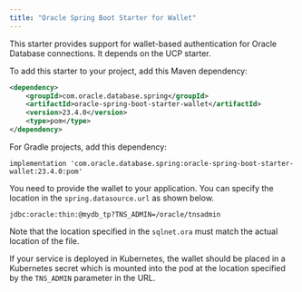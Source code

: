 ```yaml
---
title: "Oracle Spring Boot Starter for Wallet"
---
```


This starter provides support for wallet-based authentication for Oracle Database connections.  It depends
on the UCP starter.

To add this starter to your project, add this Maven dependency:

```xml
<dependency>
    <groupId>com.oracle.database.spring</groupId>
    <artifactId>oracle-spring-boot-starter-wallet</artifactId>
    <version>23.4.0</version>
    <type>pom</type>
</dependency>
```

For Gradle projects, add this dependency:

```
implementation 'com.oracle.database.spring:oracle-spring-boot-starter-wallet:23.4.0:pom'
```

You need to provide the wallet to your application.  You can specify the location in the `spring.datasource.url`
as shown below.

```
jdbc:oracle:thin:@mydb_tp?TNS_ADMIN=/oracle/tnsadmin
```

Note that the location specified in the `sqlnet.ora` must match the actual location of the file.

If your service is deployed in Kubernetes, the wallet should be placed in a Kubernetes secret which
is mounted into the pod at the location specified by the `TNS_ADMIN` parameter in the URL.

